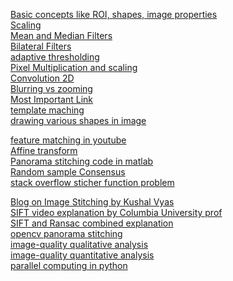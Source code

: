 [Basic concepts like  ROI, shapes, image properties](http://docs.opencv.org/3.1.0/d3/df2/tutorial_py_basic_ops.html)<br>
[Scaling](http://homepages.inf.ed.ac.uk/rbf/HIPR2/pixmult.htm)<br>
[Mean and Median Filters](https://www.markschulze.net/java/meanmed.html)<br>
[Bilateral Filters](http://people.csail.mit.edu/sparis/bf_course/)<br>
[adaptive thresholding](http://homepages.inf.ed.ac.uk/rbf/HIPR2/adpthrsh.htm)<br>
[Pixel Multiplication and scaling](http://homepages.inf.ed.ac.uk/rbf/HIPR2/pixmult.htm)<br>
[Convolution 2D](http://www.songho.ca/dsp/convolution/convolution.html#convolution_2d)<br>
[Blurring vs zooming](https://www.tutorialspoint.com/dip/concept_of_blurring.htm)<br>
[Most Important Link](http://homepages.inf.ed.ac.uk/rbf/HIPR2/pixmult.htm)<br>
[template maching](http://docs.opencv.org/2.4/doc/tutorials/imgproc/histograms/template_matching/template_matching.html)<br>
[drawing various shapes in image](http://docs.opencv.org/3.1.0/dc/da5/tutorial_py_drawing_functions.html)<br>

[feature matching in youtube](https://www.youtube.com/watch?v=UquTAf_9dVA)<br>
[Affine transform](http://docs.opencv.org/2.4/doc/tutorials/imgproc/imgtrans/warp_affine/warp_affine.html)<br>
[Panorama stitching code in matlab](https://github.com/dev-sidd-16/OpenCV-Panorama-Stitch)<br>
[Random sample Consensus](https://en.wikipedia.org/wiki/Random_sample_consensus)<br>
[stack overflow sticher function problem](http://stackoverflow.com/questions/34362922/how-to-use-opencv-stitcher-class-with-python)<br>

[Blog on Image Stitching by Kushal Vyas](http://kushalvyas.github.io/stitching.html)<br>
[SIFT video explanation by Columbia University prof](https://www.youtube.com/watch?v=NPcMS49V5hg)<br>
[SIFT and Ransac combined explanation](https://www.youtube.com/watch?v=oT9c_LlFBqs)<br>
[opencv panorama stitching](http://www.pyimagesearch.com/2016/01/11/opencv-panorama-stitching)<br>
[image-quality qualitative analysis](https://www.youtube.com/watch?v=FJwhHFM0oDo&t=331s)<br>
[image-quality quantitative analysis](http://live.ece.utexas.edu/publications/2002/zw_icassp2002_whyqa.pdf)<br>
[parallel computing in python](http://calcul.math.cnrs.fr/Documents/Ecoles/2010/cours_multiprocessing.pdf)<br>
